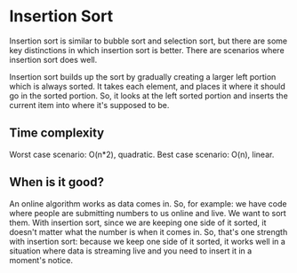 # Insertion Sort

Insertion sort is similar to bubble sort and selection sort, but there are some key distinctions in which insertion sort is better. There are scenarios where insertion sort does well.

Insertion sort builds up the sort by gradually creating a larger left portion which is always sorted. It takes each element, and places it where it should go in the sorted portion. So, it looks at the left sorted portion and inserts the current item into where it's supposed to be.

## Time complexity

Worst case scenario: O(n*2), quadratic.
Best case scenario: O(n), linear.

## When is it good?

An online algorithm works as data comes in. So, for example: we have code where people are submitting numbers to us online and live. We want to sort them. With insertion sort, since we are keeping one side of it sorted, it doesn't matter what the number is when it comes in. So, that's one strength with insertion sort: because we keep one side of it sorted, it works well in a situation where data is streaming live and you need to insert it in a moment's notice.